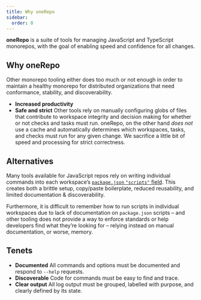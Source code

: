 ```yaml
---
title: Why oneRepo
sidebar:
  order: 0
---
```


**oneRepo** is a suite of tools for managing JavaScript and TypeScript monorepos, with the goal of enabling speed and confidence for all changes.

## Why oneRepo

Other monorepo tooling either does too much or not enough in order to maintain a healthy monorepo for distributed organizations that need conformance, stability, and discoverability.

- **Increased productivity**
- **Safe and strict** Other tools rely on manually configuring globs of files that contribute to workspace integrity and decision making for whether or not checks and tasks must run. oneRepo, on the other hand _does not_ use a cache and automatically determines which workspaces, tasks, and checks must run for any given change. We sacrifice a little bit of speed and processing for strict correctness.

## Alternatives

Many tools available for JavaScript repos rely on writing individual commands into each workspace’s [`package.json` `"scripts"` field](https://docs.npmjs.com/cli/v9/using-npm/scripts). This creates both a brittle setup, copy/paste boilerplate, reduced reusability, and limited documentation & discoverability.

Furthermore, it is difficult to remember how to run scripts in individual workspaces due to lack of documentation on `package.json` scripts – and other tooling does not provide a way to enforce standards or help developers find what they’re looking for – relying instead on manual documentation, or worse, memory.

## Tenets

- **Documented** All commands and options must be documented and respond to `--help` requests.
- **Discoverable** Code for commands must be easy to find and trace.
- **Clear output** All log output must be grouped, labelled with purpose, and clearly defined by its state.
